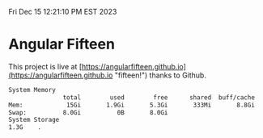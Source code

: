 Fri Dec 15 12:21:10 PM EST 2023

# Angular Fifteen


This project is live at [https://angularfifteen.github.io](https://angularfifteen.github.io "fifteen!") thanks to Github.

```bash
System Memory
               total        used        free      shared  buff/cache   available
Mem:            15Gi       1.9Gi       5.3Gi       333Mi       8.8Gi        13Gi
Swap:          8.0Gi          0B       8.0Gi
System Storage
1.3G	.
